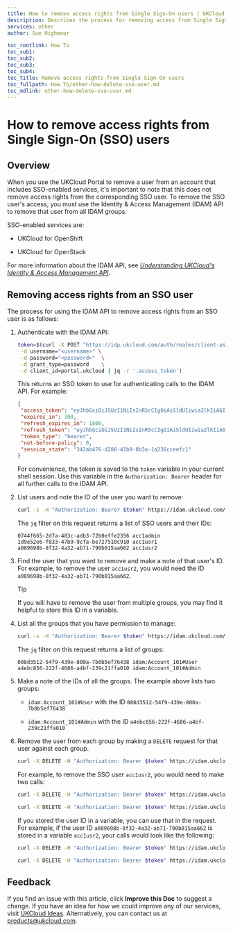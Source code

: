 ```yaml
---
title: How to remove access rights from Single Sign-On users | UKCloud Ltd
description: Describes the process for removing access from Single Sign-On (SSO) users
services: other
author: Sue Highmoor

toc_rootlink: How To
toc_sub1: 
toc_sub2:
toc_sub3:
toc_sub4:
toc_title: Remove access rights from Single Sign-On users
toc_fullpath: How To/other-how-delete-sso-user.md
toc_mdlink: other-how-delete-sso-user.md
---
```


# How to remove access rights from Single Sign-On (SSO) users

## Overview

When you use the UKCloud Portal to remove a user from an account that includes SSO-enabled services, it's important to note that this does not remove access rights from the corresponding SSO user. To remove the SSO user's access, you must use the Identity & Access Management (IDAM) API to remove that user from all IDAM groups.

SSO-enabled services are:

- UKCloud for OpenShift

- UKCloud for OpenStack

For more information about the IDAM API, see [*Understanding UKCloud's Identity & Access Management API*](other-ref-idam.md).

## Removing access rights from an SSO user

The process for using the IDAM API to remove access rights from an SSO user is as follows:

1. Authenticate with the IDAM API:

    ``` bash
    token=$(curl -X POST "https://idp.ukcloud.com/auth/realms/client-assured/protocol/openid-connect/token" \
     -d username="<username>" \
     -d password="<password>"  \
     -d grant_type=password    \
     -d client_id=portal.ukcloud | jq -r '.access_token')
     ```

    This returns an SSO token to use for authenticating calls to the IDAM API. For example:

    ``` json
    {
     "access_token": "eyJhbGciOiJSUzI1NiIsInR5cCIgOiAiSldUIiwia2lkIiA6ICJUU0F1WERTWUt0SGVEWTI5ZHlPVFZVeHZUMWNhYmUyNUpEVVZzajhVRUhrIn0.eyJqdGkiOiI2YWJmYzkw...",
     "expires_in": 300,
     "refresh_expires_in": 1800,
     "refresh_token": "eyJhbGciOiJSUzI1NiIsInR5cCIgOiAiSldUIiwia2lkIiA6ICJUU0F1WERTWUt0SGVEWTI5ZHlPVFZVeHZUMWNhYmUyNUpEVVZzajhVRUhrIn0.eyJqdGkiOiIyMDkyNjA0...",
     "token_type": "bearer",
     "not-before-policy": 0,
     "session_state": "342ab476-d286-41b9-8b3a-1a236cceefc1"
    }
    ```

    For convenience, the token is saved to the `token` variable in your current shell session. Use this variable in the `Authorization: Bearer` header for all further calls to the IDAM API.

2. List users and note the ID of the user you want to remove:

    ``` bash
    curl -s -H "Authorization: Bearer $token" https://idam.ukcloud.com/v1/users | jq -r '.[] | .id + " " + .username'
    ```

    The `jq` filter on this request returns a list of SSO users and their IDs:

    ``` 
    0744f665-2d7a-483c-adb3-72b0effe2356 acc1admin
    1d9e52e6-f833-47b9-9cfa-be727510c910 acc1usr1
    a089698b-8f32-4a32-ab71-790b015aa662 acc1usr2
    ```

3. Find the user that you want to remove and make a note of that user's ID. For example, to remove the user `acc1usr2`, you would need the ID `a089698b-8f32-4a32-ab71-790b015aa662`.

    > [!TIP]
    > If you will have to remove the user from multiple groups, you may find it helpful to store this ID in a variable.

4. List all the groups that you have permission to manage:

    ``` bash
    curl -s -H "Authorization: Bearer $token" https://idam.ukcloud.com/v1/groups | jq -r '.[].subGroups[] | .id + " " + .name'
    ```

    The `jq` filter on this request returns a list of groups:
    
    ```
    008d3512-54f9-439e-800a-7b0b5ef76438 idam:Account_101#User
    a4ebc856-222f-4686-a4bf-239c21ffa010 idam:Account_101#Admin
    ```

5. Make a note of the IDs of all the groups. The example above lists two groups:

    - `idam:Account_101#User` with the ID `008d3512-54f9-439e-800a-7b0b5ef76438`

    - `idam:Account_101#Admin` with the ID `a4ebc856-222f-4686-a4bf-239c21ffa010`

6. Remove the user from each group by making a `DELETE` request for that user against each group.

    ``` bash
    curl -X DELETE -H "Authorization: Bearer $token" https://idam.ukcloud.com/v1/users/{{user_id}}/groups/{{group_id}}
    ```

    For example, to remove the SSO user `acc1usr2`, you would need to make two calls:

    ``` bash
    curl -X DELETE -H "Authorization: Bearer $token" https://idam.ukcloud.com/v1/users/a089698b-8f32-4a32-ab71-790b015aa662/groups/008d3512-54f9-439e-800a-7b0b5ef76438

    curl -X DELETE -H "Authorization: Bearer $token" https://idam.ukcloud.com/v1/users/a089698b-8f32-4a32-ab71-790b015aa662/groups/a4ebc856-222f-4686-a4bf-239c21ffa010
    ```

    If you stored the user ID in a variable, you can use that in the request. For example, if the user ID `a089698b-8f32-4a32-ab71-790b015aa662` is stored in a variable `acc1usr2`, your calls would look like the following:
    
    ``` bash
    curl -X DELETE -H "Authorization: Bearer $token" https://idam.ukcloud.com/v1/users/$acc1usr2/groups/008d3512-54f9-439e-800a-7b0b5ef76438
    
    curl -X DELETE -H "Authorization: Bearer $token" https://idam.ukcloud.com/v1/users/$acc1usr2/groups/a4ebc856-222f-4686-a4bf-239c21ffa010
    ```

## Feedback

If you find an issue with this article, click **Improve this Doc** to suggest a change. If you have an idea for how we could improve any of our services, visit [UKCloud Ideas](https://ideas.ukcloud.com). Alternatively, you can contact us at <products@ukcloud.com>.
